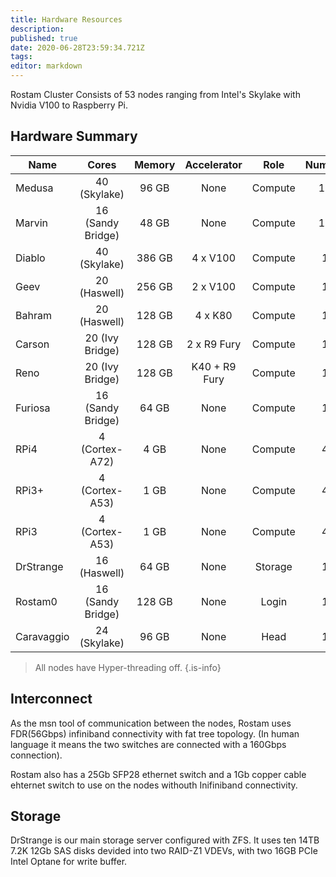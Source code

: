 ```yaml
---
title: Hardware Resources
description: 
published: true
date: 2020-06-28T23:59:34.721Z
tags: 
editor: markdown
---
```


Rostam Cluster Consists of 53 nodes ranging from Intel's Skylake with Nvidia V100 to Raspberry Pi.

## Hardware Summary

|Name       |Cores              |Memory |Accelerator    |Role   |Number |
|-----------|:-----------------:|:-----:|:-------------:|:-----:|:-----:|
|Medusa     |40 (Skylake)       |96 GB  |None           |Compute|16     |
|Marvin     |16 (Sandy Bridge)  |48 GB  |None           |Compute|16     |
|Diablo     |40 (Skylake)       |386 GB |4 x V100       |Compute|1      |
|Geev       |20 (Haswell)       |256 GB |2 x V100       |Compute|1      |
|Bahram     |20 (Haswell)       |128 GB |4 x K80        |Compute|1      |
|Carson     |20 (Ivy Bridge)    |128 GB |2 x R9 Fury    |Compute|1      |
|Reno       |20 (Ivy Bridge)    |128 GB |K40 + R9 Fury  |Compute|1      |
|Furiosa    |16 (Sandy Bridge)  |64 GB  |None           |Compute|1      |
|RPi4       |4 (Cortex-A72)     |4 GB   |None           |Compute|4      |
|RPi3+      |4 (Cortex-A53)     |1 GB   |None           |Compute|4      |
|RPi3       |4 (Cortex-A53)     |1 GB   |None           |Compute|4      |
|DrStrange  |16 (Haswell)       |64 GB  |None           |Storage|1      |
|Rostam0    |16 (Sandy Bridge)  |128 GB |None           |Login  |1      |
|Caravaggio |24 (Skylake)       |96 GB  |None           |Head   |1      |

> All nodes have Hyper-threading off.
{.is-info}

## Interconnect

As the msn tool of communication between the nodes, Rostam uses FDR(56Gbps) infiniband connectivity with fat tree topology. (In human language it means the two switches are connected with a 160Gbps connection).

Rostam also has a 25Gb SFP28 ethernet switch and a 1Gb copper cable ehternet switch to use on the nodes withouth Inifiniband connectivity.

## Storage
DrStrange is our main storage server configured with ZFS. It uses ten 14TB 7.2K 12Gb SAS disks devided into two RAID-Z1 VDEVs, with two 16GB PCIe Intel Optane for write buffer.
